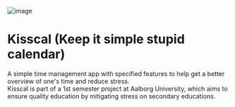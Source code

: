 ![image](https://user-images.githubusercontent.com/41169797/145729180-e72287f2-6698-4746-88ce-1da9728d4b42.png)
# Kisscal (Keep it simple stupid calendar)

A simple time management app with specified features to help get a better overview of one's time and reduce stress.
<br>
Kisscal is part of a 1st semester project at Aalborg University, which aims to ensure quality education by mitigating stress on secondary educations.
